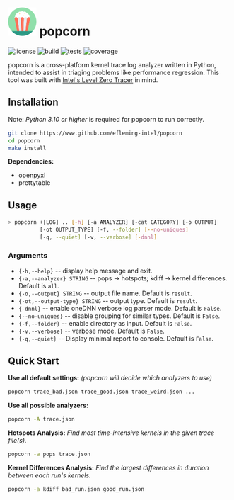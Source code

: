 # <img src="popcorn.svg" width=64/> popcorn

![license](https://img.shields.io/badge/license-MIT-green)
![build](https://img.shields.io/badge/build-successful-brightgreen)
![tests](https://img.shields.io/badge/tests-passing-brightgreen)
![coverage](https://img.shields.io/badge/test_coverage-90%25-green)

popcorn is a cross-platform kernel trace log analyzer written in Python, intended to assist in triaging problems like performance regression. This tool was built with [Intel's Level Zero Tracer](https://github.com/intel/pti-gpu/blob/master/tools/ze_tracer/README.md) in mind.

## Installation

Note: _Python 3.10 or higher_ is required for popcorn to run correctly.

```bash
git clone https://www.github.com/efleming-intel/popcorn
cd popcorn
make install
```

__Dependencies:__

- openpyxl
- prettytable

## Usage
``` sh
> popcorn +[LOG] .. [-h] [-a ANALYZER] [-cat CATEGORY] [-o OUTPUT]
          [-ot OUTPUT_TYPE] [-f, --folder] [--no-uniques]
          [-q, --quiet] [-v, --verbose] [-dnnl] 
```

### Arguments
  - `{-h,--help}` -- display help message and exit.
  - `{-a,--analyzer} STRING` -- pops -> hotspots; kdiff -> kernel differences. Default is `all`.
  - `{-o,--output} STRING` -- output file name. Default is `result`.
  - `{-ot,--output-type} STRING` -- output type. Default is `result`.
  - `{-dnnl}` -- enable oneDNN verbose log parser mode. Default is `False`.
  - `{--no-uniques}` -- disable grouping for similar types. Default is `False`.
  - `{-f,--folder}` -- enable directory as input. Default is `False`.
  - `{-v,--verbose}` -- verbose mode. Default is `False`.
  - `{-q,--quiet}` -- Display minimal report to console. Default is `False`.



## Quick Start

__Use all default settings:__
_(popcorn will decide which analyzers to use)_

```bash
popcorn trace_bad.json trace_good.json trace_weird.json ...
```

__Use all possible analyzers:__

```bash
popcorn -A trace.json
```

__Hotspots Analysis:__
_Find most time-intensive kernels in the given trace file(s)._

```bash
popcorn -a pops trace.json
```

__Kernel Differences Analysis:__
_Find the largest differences in duration between each run's kernels._

```bash
popcorn -a kdiff bad_run.json good_run.json
```
